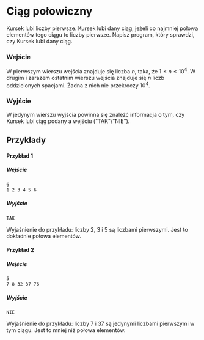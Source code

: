 # Ciąg połowiczny

Kursek lubi liczby pierwsze. Kursek lubi dany ciąg, jeżeli co najmniej połowa elementów tego ciągu to liczby pierwsze. Napisz program, który sprawdzi, czy Kursek lubi dany ciąg.

### Wejście

W pierwszym wierszu wejścia znajduje się liczba $n$, taka, że $1 \leq n \leq 10^4$. W drugim i zarazem ostatnim wierszu wejścia znajduje się $n$ liczb oddzielonych spacjami. Żadna z nich nie przekroczy $10^4$.

### Wyjście

W jedynym wierszu wyjścia powinna się znaleźć informacja o tym, czy Kursek lubi ciąg podany a wejściu ("TAK"/"NIE").

## Przykłady

#### Przykład 1

##### Wejście

```
6
1 2 3 4 5 6
```

##### Wyjście

```
TAK
```
Wyjaśnienie do przykładu: liczby 2, 3 i 5 są liczbami pierwszymi. Jest to dokładnie połowa elementów.

#### Przykład 2

##### Wejście

```
5
7 8 32 37 76
```

##### Wyjście

```
NIE
```
Wyjaśnienie do przykładu: liczby 7 i 37 są jedynymi liczbami pierwszymi w tym ciągu. Jest to mniej niż połowa elementów.
